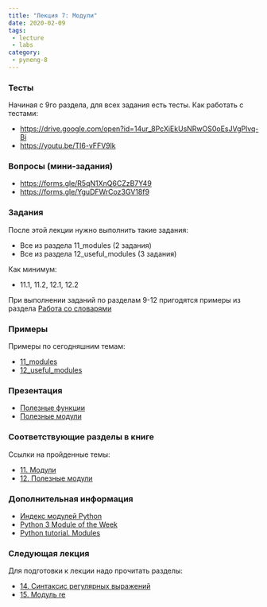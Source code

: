 ```yaml
---
title: "Лекция 7: Модули"
date: 2020-02-09
tags:
 - lecture
 - labs
category:
 - pyneng-8
---
```



### Тесты

Начиная с 9го раздела, для всех задания есть тесты. Как работать с тестами:

* https://drive.google.com/open?id=14ur_8PcXiEkUsNRwOS0oEsJVgPlvq-Bi
* https://youtu.be/TI6-vFFV9lk

### Вопросы (мини-задания)

* https://forms.gle/R5qN1XnQ6CZzB7Y49
* https://forms.gle/YguDFWrCoz3GV18f9

### Задания

После этой лекции нужно выполнить такие задания:

* Все из раздела 11_modules (2 задания)
* Все из раздела 12_useful_modules (3 задания)

Как минимум:

* 11.1, 11.2, 12.1, 12.2

При выполнении заданий по разделам 9-12 пригодятся примеры из раздела [Работа со словарями](https://pyneng.readthedocs.io/ru/latest/book/08_python_basic_examples/working_with_dicts.html)

### Примеры

Примеры по сегодняшним темам:

* [11_modules](https://github.com/pyneng/pyneng-online-may-aug-2019/tree/master/examples/11_modules)
* [12_useful_modules](https://github.com/pyneng/pyneng-online-may-aug-2019/tree/master/examples/12_useful_modules)


### Презентация

* [Полезные функции](https://gitpitch.com/natenka/pyneng-slides/py3-useful-functions)
* [Полезные модули](https://gitpitch.com/natenka/pyneng-slides/py3-useful-modules)


### Соответствующие разделы в книге

Ссылки на пройденные темы:

* [11. Модули](https://pyneng.readthedocs.io/ru/latest/book/11_modules/index.html)
* [12. Полезные модули](https://pyneng.readthedocs.io/ru/latest/book/12_useful_modules/index.html)


### Дополнительная информация

* [Индекс модулей Python](https://docs.python.org/3/py-modindex.html)
* [Python 3 Module of the Week](https://pymotw.com/3/)
* [Python tutorial. Modules](https://docs.python.org/3/tutorial/modules.html)


### Следующая лекция

Для подготовки к лекции надо прочитать разделы:

* [14. Синтаксис регулярных выражений](https://pyneng.readthedocs.io/ru/latest/book/14_regex/index.html)
* [15. Модуль re](https://pyneng.readthedocs.io/ru/latest/book/15_module_re/index.html)

